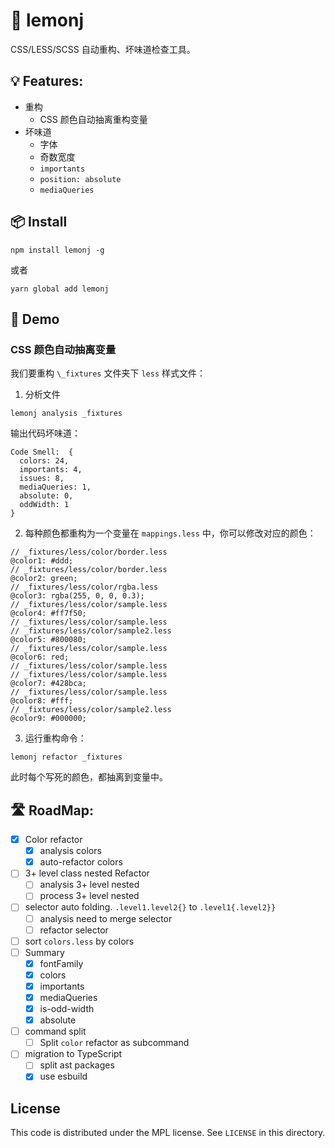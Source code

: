 # 🍋 lemonj

CSS/LESS/SCSS 自动重构、坏味道检查工具。

## 💡 Features:

- 重构
  - CSS 颜色自动抽离重构变量
- 坏味道
  - 字体
  - 奇数宽度
  - `importants`
  - `position: absolute`
  - `mediaQueries`

## 📦 Install

```
npm install lemonj -g
```

或者

```
yarn global add lemonj
```

## 🌰 Demo

### CSS 颜色自动抽离变量

我们要重构 `\_fixtures` 文件夹下 `less` 样式文件：

1. 分析文件

```
lemonj analysis _fixtures
```

输出代码坏味道：

```
Code Smell:  {
  colors: 24,
  importants: 4,
  issues: 8,
  mediaQueries: 1,
  absolute: 0,
  oddWidth: 1
}
```

2. 每种颜色都重构为一个变量在 `mappings.less` 中，你可以修改对应的颜色：

```less
// _fixtures/less/color/border.less
@color1: #ddd;
// _fixtures/less/color/border.less
@color2: green;
// _fixtures/less/color/rgba.less
@color3: rgba(255, 0, 0, 0.3);
// _fixtures/less/color/sample.less
@color4: #ff7f50;
// _fixtures/less/color/sample.less
// _fixtures/less/color/sample2.less
@color5: #800080;
// _fixtures/less/color/sample.less
@color6: red;
// _fixtures/less/color/sample.less
// _fixtures/less/color/sample.less
@color7: #428bca;
// _fixtures/less/color/sample.less
@color8: #fff;
// _fixtures/less/color/sample2.less
@color9: #000000;
```

3. 运行重构命令：

```
lemonj refactor _fixtures
```

此时每个写死的颜色，都抽离到变量中。

## 🛣️ RoadMap:

- [x] Color refactor
  - [x] analysis colors
  - [x] auto-refactor colors
- [ ] 3+ level class nested Refactor
  - [ ] analysis 3+ level nested
  - [ ] process 3+ level nested
- [ ] selector auto folding. `.level1.level2{}` to `.level1{.level2}}`
  - [ ] analysis need to merge selector
  - [ ] refactor selector
- [ ] sort `colors.less` by colors
- [ ] Summary
  - [x] fontFamily
  - [x] colors
  - [x] importants
  - [x] mediaQueries
  - [x] is-odd-width
  - [x] absolute
- [ ] command split
  - [ ] Split `color` refactor as subcommand
- [ ] migration to TypeScript
  - [ ] split ast packages
  - [x] use esbuild

License
---

This code is distributed under the MPL license. See `LICENSE` in this directory.
